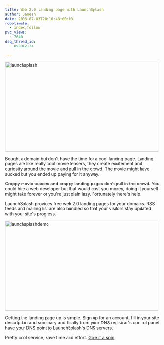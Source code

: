 ```yaml
---
title: Web 2.0 landing page with LaunchSplash
author: Danesh
date: 2008-07-03T20:16:48+00:00
robotsmeta:
  - index,follow
pvc_views:
  - 7640
dsq_thread_id:
  - 893312174

---
```

[<img loading="lazy" class="alignnone size-medium wp-image-654" title="launchsplash" src="/wp-content/uploads/2008/07/launchsplash-500x294.png" alt="launchsplash" width="500" height="294" srcset="/wp-content/uploads/2008/07/launchsplash-500x294.png 500w, /wp-content/uploads/2008/07/launchsplash.png 1021w" sizes="(max-width: 500px) 100vw, 500px" />][1]

Bought a domain but don't have the time for a cool landing page. Landing pages are like really cool movie teasers, they create excitement and curiosity around the movie and pull in the crowd. The movie might have sucked but you ended up paying for it anyway.

Crappy movie teasers and crappy landing pages don't pull in the crowd. You could hire a web developer but that would cost you money, doing it yourself might take forever or you're just plain lazy. Fortunately there's help.

LaunchSplash provides free web 2.0 landing pages for your domains. RSS feeds and mailing list are also bundled so that your visitors stay updated with your site's progress.

<!--more-->

[<img loading="lazy" class="alignnone size-medium wp-image-655" title="launchsplashdemo" src="/wp-content/uploads/2008/07/launchsplashdemo-500x294.png" alt="launchsplashdemo" width="500" height="294" srcset="/wp-content/uploads/2008/07/launchsplashdemo-500x294.png 500w, /wp-content/uploads/2008/07/launchsplashdemo.png 1021w" sizes="(max-width: 500px) 100vw, 500px" />][2]

Getting the landing page up is simple. Sign up for an account, fill in your site description and summary and finally from your DNS registrar's control panel have your DNS point to LaunchSplash's DNS servers.

Pretty cool service, save time and effort. [Give it a spin][3].

 [1]: /wp-content/uploads/2008/07/launchsplash.png
 [2]: /wp-content/uploads/2008/07/launchsplashdemo.png
 [3]: http://www.launchsplash.com